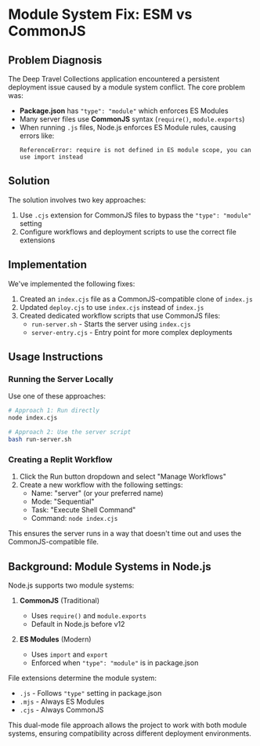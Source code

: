 # Module System Fix: ESM vs CommonJS

## Problem Diagnosis

The Deep Travel Collections application encountered a persistent deployment issue caused by a module system conflict. The core problem was:

- **Package.json** has `"type": "module"` which enforces ES Modules
- Many server files use **CommonJS** syntax (`require()`, `module.exports`)
- When running `.js` files, Node.js enforces ES Module rules, causing errors like:
  ```
  ReferenceError: require is not defined in ES module scope, you can use import instead
  ```

## Solution

The solution involves two key approaches:

1. Use `.cjs` extension for CommonJS files to bypass the `"type": "module"` setting
2. Configure workflows and deployment scripts to use the correct file extensions

## Implementation

We've implemented the following fixes:

1. Created an `index.cjs` file as a CommonJS-compatible clone of `index.js`
2. Updated `deploy.cjs` to use `index.cjs` instead of `index.js`
3. Created dedicated workflow scripts that use CommonJS files:
   - `run-server.sh` - Starts the server using `index.cjs`
   - `server-entry.cjs` - Entry point for more complex deployments

## Usage Instructions

### Running the Server Locally

Use one of these approaches:

```bash
# Approach 1: Run directly
node index.cjs

# Approach 2: Use the server script
bash run-server.sh
```

### Creating a Replit Workflow

1. Click the Run button dropdown and select "Manage Workflows"
2. Create a new workflow with the following settings:
   - Name: "server" (or your preferred name)
   - Mode: "Sequential"
   - Task: "Execute Shell Command"
   - Command: `node index.cjs`

This ensures the server runs in a way that doesn't time out and uses the CommonJS-compatible file.

## Background: Module Systems in Node.js

Node.js supports two module systems:

1. **CommonJS** (Traditional)
   - Uses `require()` and `module.exports`
   - Default in Node.js before v12

2. **ES Modules** (Modern)
   - Uses `import` and `export`
   - Enforced when `"type": "module"` is in package.json

File extensions determine the module system:
- `.js` - Follows `"type"` setting in package.json
- `.mjs` - Always ES Modules
- `.cjs` - Always CommonJS

This dual-mode file approach allows the project to work with both module systems, ensuring compatibility across different deployment environments.